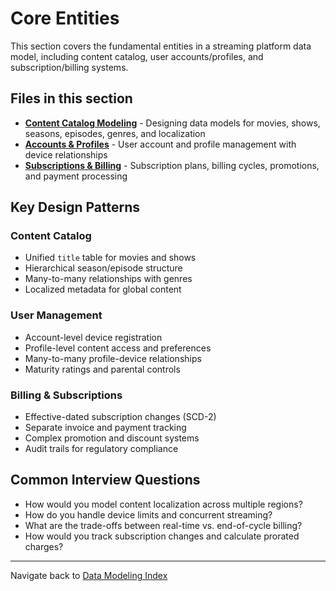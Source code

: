 # Core Entities

This section covers the fundamental entities in a streaming platform data model, including content catalog, user accounts/profiles, and subscription/billing systems.

## Files in this section

* **[Content Catalog Modeling](content-catalog-modeling.md)** - Designing data models for movies, shows, seasons, episodes, genres, and localization
* **[Accounts & Profiles](accounts-profiles.md)** - User account and profile management with device relationships
* **[Subscriptions & Billing](subscriptions-billing.md)** - Subscription plans, billing cycles, promotions, and payment processing

## Key Design Patterns

### Content Catalog

* Unified `title` table for movies and shows
* Hierarchical season/episode structure
* Many-to-many relationships with genres
* Localized metadata for global content

### User Management

* Account-level device registration
* Profile-level content access and preferences
* Many-to-many profile-device relationships
* Maturity ratings and parental controls

### Billing & Subscriptions

* Effective-dated subscription changes (SCD-2)
* Separate invoice and payment tracking
* Complex promotion and discount systems
* Audit trails for regulatory compliance

## Common Interview Questions

* How would you model content localization across multiple regions?
* How do you handle device limits and concurrent streaming?
* What are the trade-offs between real-time vs. end-of-cycle billing?
* How would you track subscription changes and calculate prorated charges?

---

Navigate back to [Data Modeling Index](../README.md)
